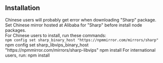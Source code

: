 <h2>Installation</h2>
<p>Chinese users will probably get error when downloading "Sharp" package.<br>
Set Chinese mirror hosted at Alibaba for "Sharp" before install node packages.<br>
For Chinese users to install, run these commands:<br>
<code>npm config set sharp_binary_host "https://npmmirror.com/mirrors/sharp"</code>
<code></code>npm config set sharp_libvips_binary_host "https://npmmirror.com/mirrors/sharp-libvips"
  npm install
For international users, run:
  npm install</p>
